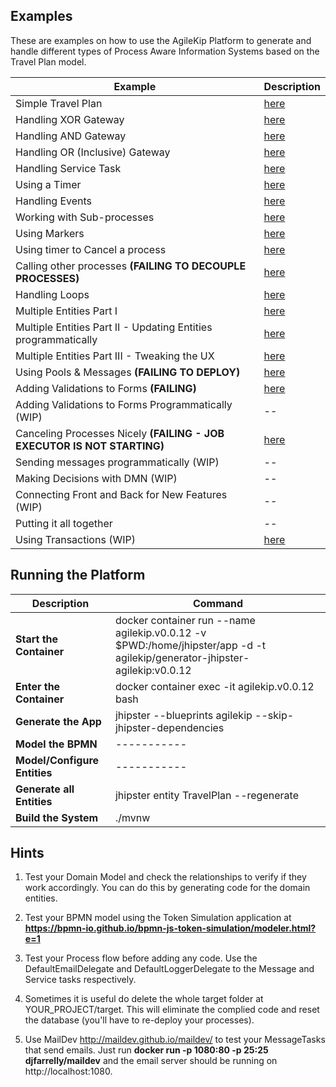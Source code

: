 ## Examples

These are examples on how to use the AgileKip Platform to generate and handle different types of Process Aware Information Systems based on the Travel Plan model.

| Example                                                                 | Description                         |
| ----------------------------------------------------------------------- | ----------------------------------- |
| Simple Travel Plan                                                      | [here](/travelTutorialSIMPLE)       |
| Handling XOR Gateway                                                    | [here](/travelTutorialXOR)          |
| Handling AND Gateway                                                    | [here](/travelTutorialAND)          |
| Handling OR (Inclusive) Gateway                                         | [here](/travelTutorialOR)           |
| Handling Service Task                                                   | [here](/travelTutorialSRV)          |
| Using a Timer                                                           | [here](/travelTutorialTIMER)        |
| Handling Events                                                         | [here](/travelTutorialEMSG)         |
| Working with Sub-processes                                              | [here](/travelTutorialSUB)          |
| Using Markers                                                           | [here](/travelTutorialMKR)          |
| Using timer to Cancel a process                                         | [here](/travelTutorialCANCEL)       |
| Calling other processes **(FAILING TO DECOUPLE PROCESSES)**             | [here](/travelTutorialSUB)          |
| Handling Loops                                                          | [here](/travelTutorialLOOP)         |
| Multiple Entities Part I                                                | [here](/travelTutorialENTITIES)     |
| Multiple Entities Part II - Updating Entities programmatically          | [here](/travelTutorialENTITIES2)    |
| Multiple Entities Part III - Tweaking the UX                            | [here](/travelTutorialENTITIES3)    |
| Using Pools & Messages **(FAILING TO DEPLOY)**                          | [here](/travelTutorialPOOL)         |
| Adding Validations to Forms **(FAILING)**                               | [here](/travelTutorialVAL)          |
| Adding Validations to Forms Programmatically (WIP)                      | --                                  |
| Canceling Processes Nicely **(FAILING - JOB EXECUTOR IS NOT STARTING)** | [here](/travelTutorialTIMER2CANCEL) |
| Sending messages programmatically (WIP)                                 | --                                  |
| Making Decisions with DMN (WIP)                                         | --                                  |
| Connecting Front and Back for New Features (WIP)                        | --                                  |
| Putting it all together                                                 | --                                  |
| Using Transactions (WIP)                                                | [here](/travelTutorialCOMPLETE)     |

<p>

## Running the Platform

| Description                  | Command                                                                                                                    |
| ---------------------------- | -------------------------------------------------------------------------------------------------------------------------- |
| **Start the Container**      | docker container run --name agilekip.v0.0.12 -v $PWD:/home/jhipster/app -d -t agilekip/generator-jhipster-agilekip:v0.0.12 |
| **Enter the Container**      | docker container exec -it agilekip.v0.0.12 bash                                                                            |
| **Generate the App**         | jhipster --blueprints agilekip --skip-jhipster-dependencies                                                                |
| **Model the BPMN**           | -----------                                                                                                                |
| **Model/Configure Entities** | -----------                                                                                                                |
| **Generate all Entities**    | jhipster entity TravelPlan --regenerate                                                                                    |
| **Build the System**         | ./mvnw                                                                                                                     |

## Hints

1. Test your Domain Model and check the relationships to verify if they work accordingly. You can do this by generating code for the domain entities.

1. Test your BPMN model using the Token Simulation application at **https://bpmn-io.github.io/bpmn-js-token-simulation/modeler.html?e=1**

1. Test your Process flow before adding any code. Use the DefaultEmailDelegate and DefaultLoggerDelegate to the Message and Service tasks respectively.

1. Sometimes it is useful do delete the whole target folder at YOUR_PROJECT/target. This will eliminate the complied code and reset the database (you'll have to re-deploy your processes).

1. Use MailDev http://maildev.github.io/maildev/ to test your MessageTasks that send emails. Just run **docker run -p 1080:80 -p 25:25 djfarrelly/maildev** and the email server should be running on http://localhost:1080.

<p>
